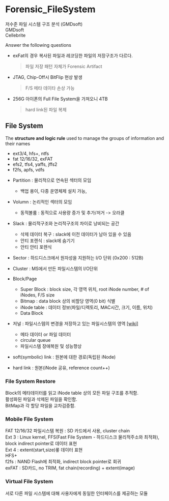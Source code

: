 # Forensic_FileSystem
저수준 파일 시스템 구조 분석 (GMDsoft) <br>
GMDsoft <br>
Cellebrite <br>

Answer the following questions <br>
- exFat의 경우 복사된 파일과 레코딩한 파일의 저장구조가 다르다.
  > 파일 저장 패턴 자체가 Forensic Artifact
- JTAG, Chip-Off시 BitFlip 현상 발생
  > F/S 메타 데이타 손상 가능
- 256G 아이폰의 Full File System을 가져오니 4TB
  > hard link된 파일 복제

## File System
The **structure and logic rule** used to manage the groups of information and their names
- ext3/4, hfs+, ntfs
- fat 12/16/32, exFAT
- efs2, tfs4, yaffs, jffs2
- f2fs, apfs, vdfs

* Partition : 물리적으로 연속된 섹터의 모임
  - 백업 용이, 다종 운영체제 설치 가능, 
* Volumn : 논리적인 섹터의 모임
  - 동적볼륨 : 동적으로 사용량 증가 및 추가/저거 -> 오라클
* Slack : 물리적구조와 논리적구조의 차이로 낭비되는 공간
  - 삭제 데이터 복구 : slack에 이전 데이터가 남아 있을 수 있음
  - 안티 포렌식 : slack에 숨기기
  - 안티 안티 포렌식

* Sector : 하드디스크에서 원자성을 지원하는 I/O 단위 (0x200 : 512B)
* Cluster : MS에서 만든 파일시스템의 I/O단위
* Block/Page
  - Super Block : block size, 각 영역 위치, root iNode number, # of iNodes, F/S size
  - Bitmap : data block 상의 비할당 영역(0 bit) 식별
  - iNode table : 데이터 정보(파일/디렉토리, MAC시간, 크기, 이름, 위치)
  - Data Block

* 저널 : 파일시스템의 변경을 저장하고 있는 파일시스템의 영역 [[wiki]](https://en.wikipedia.org/wiki/Journaling_file_system)
  - 메타 데이터 or 파일 데이터
  - circular queue
  - 파일시스템 장애복원 및 성능향상
* soft(symbolic) link : 원본에 대한 경로(독립된 iNode)
* hard link : 원본(iNode 공유, reference count++)

### File System Restore
Block의 메타데이터를 읽고 iNode table 상의 모든 파일 구조를 추적함. <br>
활성화된 파일과 삭제된 파일을 확인함. <br>
BitMap과 각 할당 파일을 교차검증함. <br>

### Mobile File System
FAT 12/16/32 파일시스템 복원 : SD 카드에서 사용, cluster chain <br> 
Ext 3 : Linux kernel, FFS(Fast File System - 하드디스크 물리적주소와 최적화), block indirect pointer로 데이터 표현 <br>
Ext 4 : extent(start,size)롷 데이터 표현 <br> 
HFS+ <br>
f2fs : NAND Flash에 최적화, indirect block pointer로 회귀 <br>
exFAT : SD카드, no TRIM, fat chain(recording) + extent(image) <br>

### Virtual File System
서로 다른 파일 시스템에 대해 사용자에게 동일한 인터페이스를 제공하는 모듈
